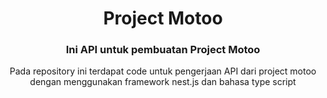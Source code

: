 <h1 align = "center" > Project Motoo </h1>
<h3 align = "center"> Ini API untuk pembuatan Project Motoo </h3>
<p align = "center">
  Pada repository ini terdapat code untuk pengerjaan API dari project motoo dengan menggunakan framework nest.js dan bahasa type script
</p>
